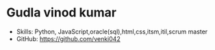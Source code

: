 # Gudla vinod kumar
- Skills: Python, JavaScript,oracle(sql),html,css,itsm,itil,scrum master
- GitHub: https://github.com/venki042